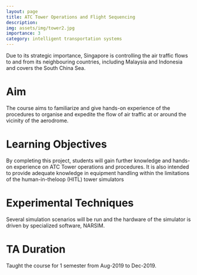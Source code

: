 ```yaml
---
layout: page
title: ATC Tower Operations and Flight Sequencing
description: 
img: assets/img/tower2.jpg
importance: 3
category: intelligent transportation systems
---
```


Due to its strategic importance, Singapore is controlling the air traffic flows to and from its neighbouring countries, including Malaysia and Indonesia and covers the South China Sea. 

Aim
======
The course aims to familiarize and give hands-on experience of the procedures to organise and expedite the flow of air traffic at or around the vicinity of the aerodrome.


Learning Objectives
======
By completing this project, students will gain further knowledge and hands-on experience on ATC Tower operations and procedures. It is also intended to provide adequate knowledge in equipment handling within the limitations of the human-in-theloop (HITL) tower simulators


Experimental Techniques
======
Several simulation scenarios will be run and the hardware of the simulator is driven by
specialized software, NARSIM.

TA Duration
======
Taught the course for 1 semester from Aug-2019 to Dec-2019.